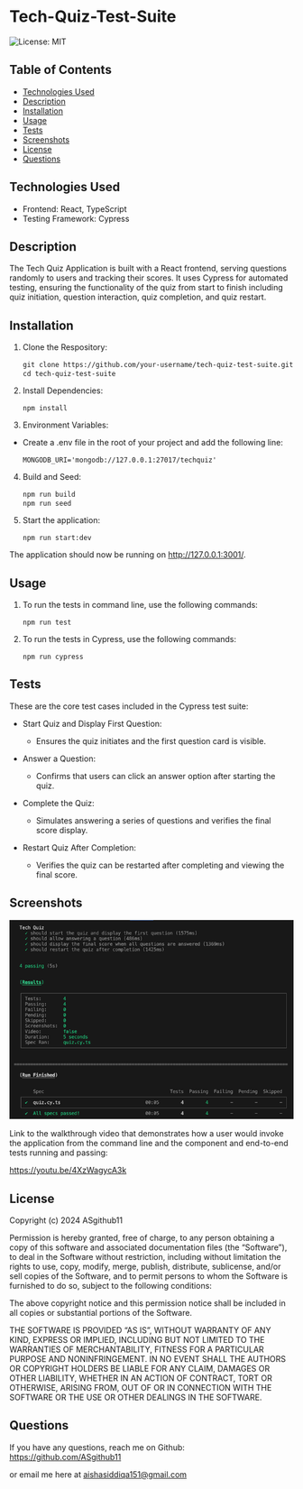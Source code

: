# Tech-Quiz-Test-Suite

![License: MIT](https://img.shields.io/badge/License-MIT-blue)

## Table of Contents

- [Technologies Used](#technologies-used)
- [Description](#description)
- [Installation](#installation)
- [Usage](#usage)
- [Tests](#tests)
- [Screenshots](#screeshots)
- [License](#license)
- [Questions](#questions)

## Technologies Used

- Frontend: React, TypeScript
- Testing Framework: Cypress

## Description

The Tech Quiz Application is built with a React frontend, serving questions randomly to users and tracking their scores. It uses Cypress for automated testing, ensuring the functionality of the quiz from start to finish including quiz initiation, question interaction, quiz completion, and quiz restart.

## Installation

1. Clone the Respository:
    ```
    git clone https://github.com/your-username/tech-quiz-test-suite.git
    cd tech-quiz-test-suite
    ```

2. Install Dependencies:
    ```
    npm install
    ```

3. Environment Variables:

- Create a .env file in the root of your project and add the following line:
    ```
    MONGODB_URI='mongodb://127.0.0.1:27017/techquiz'
    ```

4. Build and Seed:
    ```
    npm run build
    npm run seed
    ```

5. Start the application:
    ```
    npm run start:dev
    ```

The application should now be running on http://127.0.0.1:3001/.

## Usage

1.  To run the tests in command line, use the following commands:
    ```
    npm run test
    ```

2. To run the tests in Cypress, use the following commands:
    ```
    npm run cypress
    ```

## Tests

These are the core test cases included in the Cypress test suite:

-   Start Quiz and Display First Question:
    -   Ensures the quiz initiates and the first question card is visible.

-   Answer a Question:
    -   Confirms that users can click an answer option after starting the quiz.

-   Complete the Quiz:
    -   Simulates answering a series of questions and verifies the final score display.

-   Restart Quiz After Completion:
    -   Verifies the quiz can be restarted after completing and viewing the final score.

## Screenshots

![Alt text](Assets/images/image01.png)

Link to the walkthrough video that demonstrates how a user would invoke the application from the command line and the component and end-to-end tests running and passing:

https://youtu.be/4XzWagycA3k

## License

Copyright (c) 2024 ASgithub11

Permission is hereby granted, free of charge, to any person obtaining a copy of this software and associated documentation files (the “Software”), to deal in the Software without restriction, including without limitation the rights to use, copy, modify, merge, publish, distribute, sublicense, and/or sell copies of the Software, and to permit persons to whom the Software is furnished to do so, subject to the following conditions:

The above copyright notice and this permission notice shall be included in all copies or substantial portions of the Software.

THE SOFTWARE IS PROVIDED “AS IS”, WITHOUT WARRANTY OF ANY KIND, EXPRESS OR IMPLIED, INCLUDING BUT NOT LIMITED TO THE WARRANTIES OF MERCHANTABILITY, FITNESS FOR A PARTICULAR PURPOSE AND NONINFRINGEMENT. IN NO EVENT SHALL THE AUTHORS OR COPYRIGHT HOLDERS BE LIABLE FOR ANY CLAIM, DAMAGES OR OTHER LIABILITY, WHETHER IN AN ACTION OF CONTRACT, TORT OR OTHERWISE, ARISING FROM, OUT OF OR IN CONNECTION WITH THE SOFTWARE OR THE USE OR OTHER DEALINGS IN THE SOFTWARE.

## Questions

If you have any questions, reach me on Github: https://github.com/ASgithub11

or email me here at aishasiddiqa151@gmail.com
